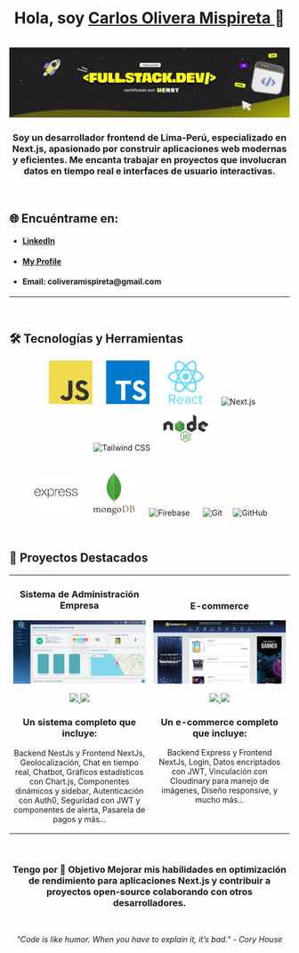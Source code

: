 <h1 align="center">Hola, soy  <a href="https://my-profile-phi-three.vercel.app/" target="_blank">Carlos Olivera Mispireta </a> 👋</h1>
<br>
<img src="https://github.com/coliveramispireta/assets-images/blob/main/PortadaLinkedinSTUDENTS.png?raw=true" alt="" >

<h3 align="center">
  Soy un desarrollador frontend de Lima-Perú, especializado en <strong>Next.js</strong>, apasionado por construir aplicaciones web modernas y eficientes. Me encanta trabajar en proyectos que involucran <strong>datos en tiempo real</strong> e <strong>interfaces de usuario interactivas</strong>.
</h3>
<br>

<h2>🌐 Encuéntrame en:</h2>
<ul>
   <li>
  <h4> <a href="https://www.linkedin.com/in/tu-usuario" target="_blank">
     LinkedIn
  </a> </h4>
     </li>
  <li>
    <h4> <a href="https://my-profile-phi-three.vercel.app" target="_blank">
     My Profile
  </a> </h4>
  </li>
<li>
  <h4> 
    Email: coliveramispireta@gmail.com
  </h4>
  </li>
</ul>

<hr>
<br>

<h2>🛠️ Tecnologías y Herramientas</h2>

<ul list-style-type="none" align="center">
   <div list-style-type="none" align="center">
    <img src="https://raw.githubusercontent.com/devicons/devicon/master/icons/javascript/javascript-original.svg" alt="JavaScript" width="80" height="80"/> &nbsp;&nbsp;&nbsp;&nbsp;
    <img src="https://raw.githubusercontent.com/devicons/devicon/master/icons/typescript/typescript-original.svg" alt="TypeScript" width="80" height="80"/> &nbsp;&nbsp;&nbsp;&nbsp;
    <img src="https://raw.githubusercontent.com/devicons/devicon/master/icons/react/react-original-wordmark.svg" alt="React" width="80" height="80"/> &nbsp;&nbsp;&nbsp;&nbsp;
    <img src="https://cdn.worldvectorlogo.com/logos/nextjs-2.svg" alt="Next.js" width="80" height="80"/>&nbsp;&nbsp;&nbsp;&nbsp;
    <img src="https://www.vectorlogo.zone/logos/tailwindcss/tailwindcss-icon.svg" alt="Tailwind CSS"  width="80" height="80"/> &nbsp;&nbsp;&nbsp;&nbsp;
    <img src="https://raw.githubusercontent.com/devicons/devicon/master/icons/nodejs/nodejs-original-wordmark.svg" alt="Node.js"  width="80" height="80"/> &nbsp;&nbsp;&nbsp;&nbsp;
</div>
<br>
<br>
   <div list-style-type="none" align="center">
    <img src="https://raw.githubusercontent.com/devicons/devicon/master/icons/express/express-original-wordmark.svg" alt="Express" width="80" height="80"/> &nbsp;&nbsp;&nbsp;&nbsp;
    <img src="https://raw.githubusercontent.com/devicons/devicon/master/icons/mongodb/mongodb-original-wordmark.svg" alt="MongoDB" width="80" height="80"/> &nbsp;&nbsp;&nbsp;&nbsp;
    <img src="https://www.vectorlogo.zone/logos/firebase/firebase-icon.svg" alt="Firebase"  width="80" height="80"/> &nbsp;&nbsp;&nbsp;&nbsp;
    <img src="https://www.vectorlogo.zone/logos/git-scm/git-scm-icon.svg" alt="Git"  width="80" height="80"/>&nbsp;&nbsp;&nbsp;&nbsp;
    <img src="https://github.githubassets.com/images/modules/logos_page/GitHub-Mark.png" alt="GitHub"  width="80" height="80"/> &nbsp;&nbsp;&nbsp;&nbsp;
</div>
</ul>
 


<br>
<h2>🚀 Proyectos Destacados</h2>

<table>
<tr>
<td width="50%">
<h3 align="center">Sistema de Administración Empresa</h3>
<div align="center">
<a href="https://github.com/WebAdminISP" target="_blank"><img src="https://github.com/coliveramispireta/assets-images/blob/main/Proyect.PNG?raw=true" width="400" alt=""></a>
<p>
<a href="https://github.com/WebAdminISP" target="_blank">
<img src="https://img.shields.io/badge/CÓDIGO-ff9?style=for-the-badge&logo=github&logoColor=black">
</a>
<a href="https://frontend-swart-sigma.vercel.app/" target="_blank">
<img src="https://img.shields.io/badge/-DEMO-green?style=for-the-badge&color=fbfc40">
</a>
</p>
<h3> Un sistema completo que incluye: </h3>
  <p>
    Backend NestJs y Frontend NextJs, Geolocalización, Chat en tiempo real, Chatbot, Gráficos estadísticos con Chart.js, Componentes dinámicos y sidebar, Autenticación con Auth0, Seguridad con JWT y componentes de alerta, Pasarela de pagos y más...
  </p>

</div>
                                                                                      
</td>

<td width="50%">
               <br>
<h3 align="center">E-commerce</h3>
<div align="center">                                       
<a href="https://github.com/coliveramispireta/storeProyec" target="_blank"><img src="https://github.com/coliveramispireta/assets-images/blob/main/Proyect2.JPG?raw=true" width="400" alt=""></a>
<br>
<p>
<a href="https://github.com/coliveramispireta/storeProyec" target="_blank">
<img src="https://img.shields.io/badge/C%C3%93DIGO-80ffaa?style=for-the-badge&logo=github&logoColor=black">
</a>
<a href="https://store-proyect-alpha.vercel.app/" target="_blank">
<img src="https://img.shields.io/badge/-DEMO-green?style=for-the-badge&color=3fFD7f">
</a>
</p>
</p>
  <h3> Un e-commerce completo que incluye: </h3>
  <p>
    Backend Express y Frontend NextJs, Login, Datos encriptados con JWT, Vinculación con Cloudinary para manejo de imágenes, Diseño responsive, y mucho más...  
  </p>
  <br>
</p>
</div>                                                             
</table> 



  <br>

<div align="center">
 <h3>
   Tengo por <a> 🎯 Objetivo </a> Mejorar mis habilidades en <a>optimización de rendimiento</a> para aplicaciones Next.js y contribuir a proyectos <a>open-source</a> colaborando con otros desarrolladores.
 </h3> 
</div>




<br>
<p align="center"><em>"Code is like humor. When you have to explain it, it’s bad." - Cory House</em></p>
